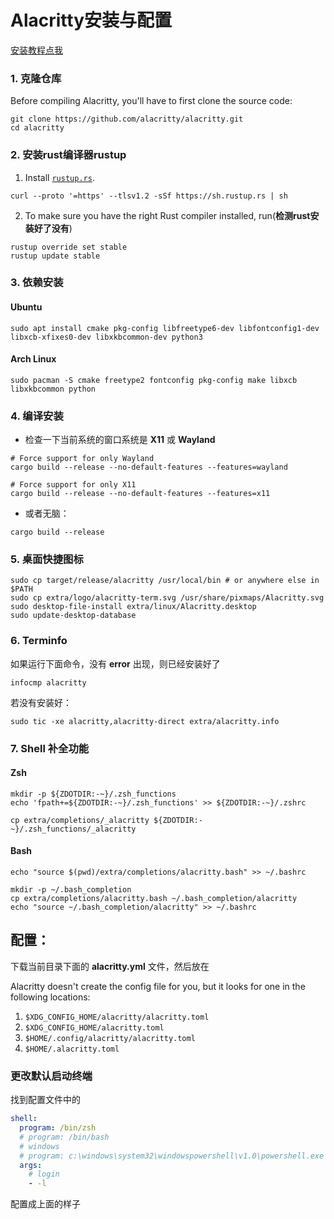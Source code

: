 # Alacritty安装与配置

[安装教程点我](https://github.com/alacritty/alacritty/blob/master/INSTALL.md)

### 1.  克隆仓库

Before compiling Alacritty, you'll have to first clone the source code:

```
git clone https://github.com/alacritty/alacritty.git
cd alacritty
```



### 2.  安装rust编译器rustup

1. Install [`rustup.rs`](https://rustup.rs/).

```shell
curl --proto '=https' --tlsv1.2 -sSf https://sh.rustup.rs | sh
```

2. To make sure you have the right Rust compiler installed, run(**检测rust安装好了没有**)

```
rustup override set stable
rustup update stable
```



### 3. 依赖安装

#### Ubuntu

```shell
sudo apt install cmake pkg-config libfreetype6-dev libfontconfig1-dev libxcb-xfixes0-dev libxkbcommon-dev python3
```

#### Arch Linux

```shell
sudo pacman -S cmake freetype2 fontconfig pkg-config make libxcb libxkbcommon python
```



### 4.  编译安装

* 检查一下当前系统的窗口系统是 **X11** 或 **Wayland**

```shell
# Force support for only Wayland
cargo build --release --no-default-features --features=wayland

# Force support for only X11
cargo build --release --no-default-features --features=x11
```

* 或者无脑：

```shell
cargo build --release
```



### 5. 桌面快捷图标

```shell
sudo cp target/release/alacritty /usr/local/bin # or anywhere else in $PATH
sudo cp extra/logo/alacritty-term.svg /usr/share/pixmaps/Alacritty.svg
sudo desktop-file-install extra/linux/Alacritty.desktop
sudo update-desktop-database
```

 

### 6. Terminfo

如果运行下面命令，没有 **error** 出现，则已经安装好了

```shell
infocmp alacritty
```

若没有安装好：

```shell
sudo tic -xe alacritty,alacritty-direct extra/alacritty.info
```



### 7.  Shell 补全功能

#### Zsh

```shell
mkdir -p ${ZDOTDIR:-~}/.zsh_functions
echo 'fpath+=${ZDOTDIR:-~}/.zsh_functions' >> ${ZDOTDIR:-~}/.zshrc
```

```shell
cp extra/completions/_alacritty ${ZDOTDIR:-~}/.zsh_functions/_alacritty
```



#### Bash

```shell
echo "source $(pwd)/extra/completions/alacritty.bash" >> ~/.bashrc
```

```shell
mkdir -p ~/.bash_completion
cp extra/completions/alacritty.bash ~/.bash_completion/alacritty
echo "source ~/.bash_completion/alacritty" >> ~/.bashrc
```



## 配置：

下载当前目录下面的 **alacritty.yml** 文件，然后放在

Alacritty doesn't create the config file for you, but it looks for one in the following locations:

1. `$XDG_CONFIG_HOME/alacritty/alacritty.toml`
2. `$XDG_CONFIG_HOME/alacritty.toml`
3. `$HOME/.config/alacritty/alacritty.toml`
4. `$HOME/.alacritty.toml`

### 更改默认启动终端

找到配置文件中的

```yml
shell:
  program: /bin/zsh
  # program: /bin/bash
  # windows
  # program: c:\windows\system32\windowspowershell\v1.0\powershell.exe
  args:
    # login
    - -l
```

配置成上面的样子
